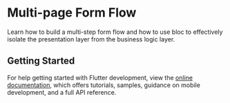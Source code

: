 # Multi-page Form Flow

Learn how to build a multi-step form flow and how to use bloc to effectively isolate the presentation layer from the business logic layer.

## Getting Started

For help getting started with Flutter development, view the
[online documentation](https://docs.flutter.dev/), which offers tutorials,
samples, guidance on mobile development, and a full API reference.
